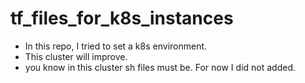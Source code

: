 # tf_files_for_k8s_instances

- In this repo, I tried to set a k8s environment. 
- This cluster will improve.
- you know in this cluster sh files must be. For now I did not added.